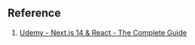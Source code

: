 ## Reference

1. [Udemy - Next.js 14 & React - The Complete Guide](https://www.udemy.com/course/nextjs-react-the-complete-guide/)